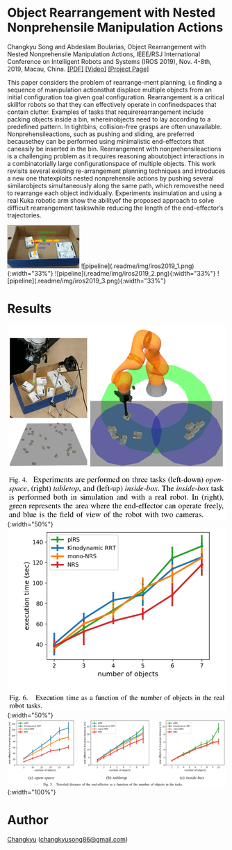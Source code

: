# Object Rearrangement with Nested Nonprehensile Manipulation Actions

Changkyu Song and Abdeslam Boularias, Object Rearrangement with Nested Nonprehensile Manipulation Actions, IEEE/RSJ International Conference on Intelligent Robots and Systems (IROS 2019), Nov. 4-8th, 2019, Macau, China. [[PDF]](https://arxiv.org/pdf/1905.07505.pdf) [[Video]](https://www.youtube.com/watch?v=ep7ZBCVQhiA) [[Project Page]](https://sites.google.com/site/changkyusong86/research/iros2019) 

This paper considers the problem of rearrange-ment planning, i.e finding a sequence of manipulation actionsthat displace multiple objects from an initial configuration toa given goal configuration. Rearrangement is a critical skillfor robots so that they can effectively operate in confinedspaces that contain clutter. Examples of tasks that requirerearrangement include packing objects inside a bin, whereinobjects need to lay according to a predefined pattern. In tightbins, collision-free grasps are often unavailable. Nonprehensileactions, such as pushing and sliding, are preferred becausethey can be performed using minimalistic end-effectors that caneasily be inserted in the bin. Rearrangement with nonprehensileactions is a challenging problem as it requires reasoning aboutobject interactions in a combinatorially large configurationspace of multiple objects. This work revisits several existing re-arrangement planning techniques and introduces a new one thatexploits nested nonprehensile actions by pushing several similarobjects simultaneously along the same path, which removesthe need to rearrange each object individually. Experiments insimulation and using a real Kuka robotic arm show the abilityof the proposed approach to solve difficult rearrangement taskswhile reducing the length of the end-effector’s trajectories.

<img src=".readme/img/iros2019_3.png" width="33%"/>
![pipeline](.readme/img/iros2019_1.png){:width="33%"}
![pipeline](.readme/img/iros2019_2.png){:width="33%"}
![pipeline](.readme/img/iros2019_3.png){:width="33%"}

# Results

![result_1](.readme/img/iros2019_setup.png){:width="50%"}
![result_1](.readme/img/iros2019_real.png){:width="50%"}
![result_1](.readme/img/iros2019_sims.png){:width="100%"}

# Author

[Changkyu](https://sites.google.com/site/changkyusong86) (changkyusong86@gmail.com)
